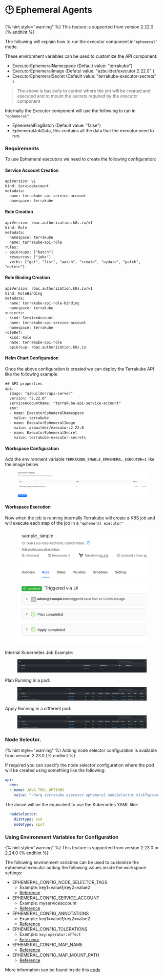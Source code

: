 # 🕑 Ephemeral Agents

{% hint style="warning" %}
This feature is supported from version 2.22.0
{% endhint %}

The following will explain how to run the executor component in`"ephemeral"` mode.

These environment variables can be used to customize the API component:

* ExecutorEphemeralNamespace (Default value: "terrakube")
* ExecutorEphemeralImage (Defatul value: "azbuilder/executor:2.22.0" )
* ExecutorEphemeralSecret (Default value: "terrakube-executor-secrets" )

> The above is basically to control where the job will be created and executed and to mount the secrets required by the executor component

Internally the Executor component will use the following to run in `"ephemeral"` :

* EphemeralFlagBatch (Default value: "false")
* EphemeralJobData, this contains all the data that the executor need to run.

### Requirements

To use Ephemeral executors we need to create the following configuration:

#### Service Account Creation

```
apiVersion: v1
kind: ServiceAccount
metadata:
  name: terrakube-api-service-account
  namespace: terrakube
```

#### Role Creation

```
apiVersion: rbac.authorization.k8s.io/v1
kind: Role
metadata:
  namespace: terrakube
  name: terrakube-api-role
rules:
- apiGroups: ["batch"]
  resources: ["jobs"]
  verbs: ["get", "list", "watch", "create", "update", "patch", "delete"]
```

#### Role Binding Creation

```
apiVersion: rbac.authorization.k8s.io/v1
kind: RoleBinding
metadata:
  name: terrakube-api-role-binding
  namespace: terrakube
subjects:
- kind: ServiceAccount
  name: terrakube-api-service-account
  namespace: terrakube
roleRef:
  kind: Role
  name: terrakube-api-role
  apiGroup: rbac.authorization.k8s.io
```

#### Helm Chart Configuration

Once the above configuration is created we can deploy the Terrakube API like the following example:

```
## API properties
api:
  image: "azbuilder/api-server"
  version: "2.22.0"
  serviceAccountName: "terrakube-api-service-account"
  env:
  - name: ExecutorEphemeralNamespace
    value: terrakube
  - name: ExecutorEphemeralImage
    value: azbuilder/executor:2.22.0
  - name: ExecutorEphemeralSecret
    value: terrakube-executor-secrets
```

#### Workspace Configuration

Add the environment variable `TERRAKUBE_ENABLE_EPHEMERAL_EXECUTOR=1` like the image below

<figure><img src="../../.gitbook/assets/image (399).png" alt=""><figcaption></figcaption></figure>

#### Workspace Execution

Now when the job is running internally Terrakube will create a K8S job and will execute each step of the job in a `"ephemeral executor"`

<figure><img src="../../.gitbook/assets/image (400).png" alt=""><figcaption></figcaption></figure>

Internal Kubernetes Job Example:

<figure><img src="../../.gitbook/assets/image (401).png" alt=""><figcaption></figcaption></figure>

Plan Running in a pod:

<figure><img src="../../.gitbook/assets/image (402).png" alt=""><figcaption></figcaption></figure>

Apply Running in a different pod:

<figure><img src="../../.gitbook/assets/image (403).png" alt=""><figcaption></figcaption></figure>

### Node Selector.

{% hint style="warning" %}
Adding node selector configuration is available from version 2.23.0
{% endhint %}

If required you can specify the node selector configuration where the pod will be created using something like the following:

```yaml
api:
  env:
  - name: JAVA_TOOL_OPTIONS
    value: "-Dorg.terrakube.executor.ephemeral.nodeSelector.diskType=ssd -Dorg.terrakube.executor.ephemeral.nodeSelector.nodeType=spot"
```

The above will be the equivalent to use the Kubernetes YAML like:

```yaml
  nodeSelector:
    disktype: ssd
    nodeType: spot
```

### Using Environment Variables for Configuration

{% hint style="warning" %}
This feature is supported from version 2.23.0 or 2.24.0
{% endhint %}

The following environment variables can be used to customize the ephemeral executor adding the following values inside the workspace settings:

* EPHEMERAL\_CONFIG\_NODE\_SELECTOR\_TAGS
  * Example: key1=value1;key2=value2
  * [Reference](https://github.com/AzBuilder/terrakube/pull/1243)
* EPHEMERAL\_CONFIG\_SERVICE\_ACCOUNT
  * Example: myserviceaccount
  * [Reference](https://github.com/AzBuilder/terrakube/pull/1243)
* EPHEMERAL\_CONFIG\_ANNOTATIONS
  * Example: key1=value1;key2=value2
  * [Reference](https://github.com/AzBuilder/terrakube/pull/1243)
* EPHEMERAL\_CONFIG\_TOLERATIONS
  * Example: `key:operator:effect`
  * [`Reference`](https://github.com/AzBuilder/terrakube/pull/1579)
* EPHEMERAL\_CONFIG\_MAP\_NAME
  * [Reference](https://github.com/AzBuilder/terrakube/pull/1505)
* EPHEMERAL\_CONFIG\_MAP\_MOUNT\_PATH
  * [Reference](https://github.com/AzBuilder/terrakube/pull/1505)

More information can be found inside this [code](https://github.com/AzBuilder/terrakube/blob/main/api/src/main/java/org/terrakube/api/plugin/scheduler/job/tcl/executor/ephemeral/EphemeralExecutorService.java)

